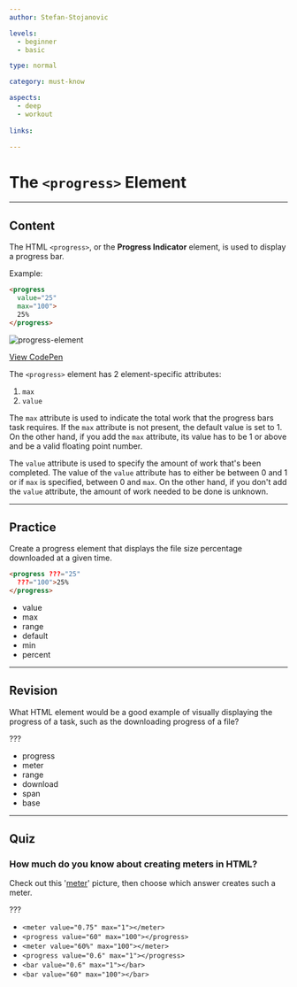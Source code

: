 ```yaml
---
author: Stefan-Stojanovic

levels:
  - beginner
  - basic

type: normal

category: must-know

aspects:
  - deep
  - workout
  
links:

---
```

# The `<progress>` Element
---
## Content

The HTML `<progress>`, or the **Progress Indicator** element, is used to display a progress bar.

Example:
```html
<progress
  value="25"
  max="100">
  25%
</progress>
```

![progress-element](https://img.enkipro.com/8e80f41251adcc753a26c4ad32cb2543.png)

[View CodePen](https://codepen.io/enkidevs/pen/eKbYJv)

The `<progress>` element has 2 element-specific attributes:
  1. `max`
  2. `value`

The `max` attribute is used to indicate the total work that the progress bars task requires. If the `max` attribute is not present, the default value is set to 1. On the other hand, if you add the `max` attribute, its value has to be 1 or above and be a valid floating point number.

The `value` attribute is used to specify the amount of work that's been completed. The value of the `value` attribute has to either be between 0 and 1 or if `max` is specified, between 0 and `max`. On the other hand, if you don't add the `value` attribute, the amount of work needed to be done is unknown.

---
## Practice

Create a progress element that displays the file size percentage downloaded at a given time.

```html
<progress ???="25"
  ???="100">25%
</progress>
```

* value
* max
* range
* default
* min
* percent

---
## Revision

What HTML element would be a good example of visually displaying the progress of a task, such as the downloading progress of a file?

???

* progress
* meter
* range
* download
* span
* base

---
## Quiz

### How much do you know about creating meters in HTML?

Check out this '[meter](https://www.dropbox.com/s/azi3gl1th52zwrs/Screen%20Shot%202018-06-17%20at%2011.06.47%20PM.png?dl=0)' picture, then choose which answer creates such a meter.

???

* `<meter value="0.75" max="1"></meter>`
* `<progress value="60" max="100"></progress>`
* `<meter value="60%" max="100"></meter>`
* `<progress value="0.6" max="1"></progress>`
* `<bar value="0.6" max="1"></bar>`
* `<bar value="60" max="100"></bar>`
